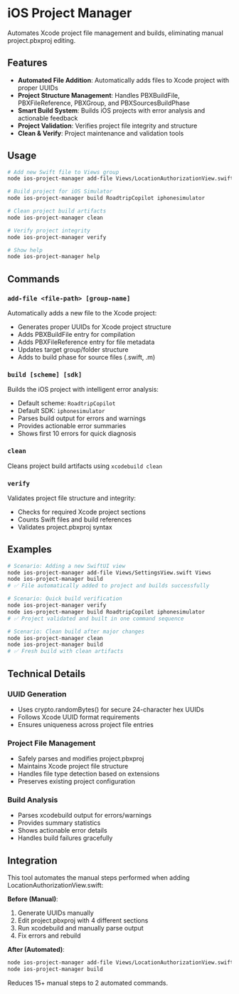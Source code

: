 # iOS Project Manager

Automates Xcode project file management and builds, eliminating manual project.pbxproj editing.

## Features

- **Automated File Addition**: Automatically adds files to Xcode project with proper UUIDs
- **Project Structure Management**: Handles PBXBuildFile, PBXFileReference, PBXGroup, and PBXSourcesBuildPhase
- **Smart Build System**: Builds iOS projects with error analysis and actionable feedback
- **Project Validation**: Verifies project file integrity and structure
- **Clean & Verify**: Project maintenance and validation tools

## Usage

```bash
# Add new Swift file to Views group
node ios-project-manager add-file Views/LocationAuthorizationView.swift Views

# Build project for iOS Simulator
node ios-project-manager build RoadtripCopilot iphonesimulator

# Clean project build artifacts
node ios-project-manager clean

# Verify project integrity
node ios-project-manager verify

# Show help
node ios-project-manager help
```

## Commands

### `add-file <file-path> [group-name]`
Automatically adds a new file to the Xcode project:
- Generates proper UUIDs for Xcode project structure
- Adds PBXBuildFile entry for compilation
- Adds PBXFileReference entry for file metadata
- Updates target group/folder structure
- Adds to build phase for source files (.swift, .m)

### `build [scheme] [sdk]`
Builds the iOS project with intelligent error analysis:
- Default scheme: `RoadtripCopilot`
- Default SDK: `iphonesimulator`
- Parses build output for errors and warnings
- Provides actionable error summaries
- Shows first 10 errors for quick diagnosis

### `clean`
Cleans project build artifacts using `xcodebuild clean`

### `verify`
Validates project file structure and integrity:
- Checks for required Xcode project sections
- Counts Swift files and build references
- Validates project.pbxproj syntax

## Examples

```bash
# Scenario: Adding a new SwiftUI view
node ios-project-manager add-file Views/SettingsView.swift Views
node ios-project-manager build
# ✅ File automatically added to project and builds successfully

# Scenario: Quick build verification
node ios-project-manager verify
node ios-project-manager build RoadtripCopilot iphonesimulator
# ✅ Project validated and built in one command sequence

# Scenario: Clean build after major changes
node ios-project-manager clean
node ios-project-manager build
# ✅ Fresh build with clean artifacts
```

## Technical Details

### UUID Generation
- Uses crypto.randomBytes() for secure 24-character hex UUIDs
- Follows Xcode UUID format requirements
- Ensures uniqueness across project file entries

### Project File Management
- Safely parses and modifies project.pbxproj
- Maintains Xcode project file structure
- Handles file type detection based on extensions
- Preserves existing project configuration

### Build Analysis
- Parses xcodebuild output for errors/warnings
- Provides summary statistics
- Shows actionable error details
- Handles build failures gracefully

## Integration

This tool automates the manual steps performed when adding LocationAuthorizationView.swift:

**Before (Manual)**:
1. Generate UUIDs manually
2. Edit project.pbxproj with 4 different sections
3. Run xcodebuild and manually parse output
4. Fix errors and rebuild

**After (Automated)**:
```bash
node ios-project-manager add-file Views/LocationAuthorizationView.swift Views
node ios-project-manager build
```

Reduces 15+ manual steps to 2 automated commands.